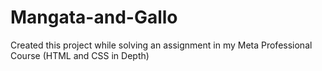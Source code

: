 # Mangata-and-Gallo
Created this project while solving an assignment in my Meta Professional Course (HTML and CSS in Depth)

